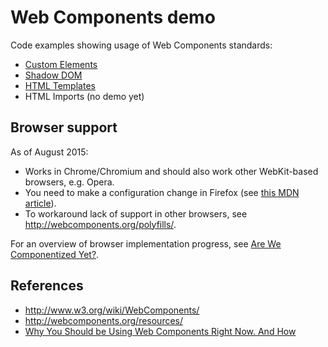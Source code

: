 # Web Components demo

Code examples showing usage of Web Components standards:

* [Custom Elements](custom-elements/)
* [Shadow DOM](shadow-dom/)
* [HTML Templates](templates/)
* HTML Imports (no demo yet)

## Browser support

As of August 2015:

* Works in Chrome/Chromium and should also work other WebKit-based browsers, e.g. Opera.
* You need to make a configuration change in Firefox
  (see [this MDN article](https://developer.mozilla.org/en-US/docs/Web/Web_Components)).
* To workaround lack of support in other browsers, see <http://webcomponents.org/polyfills/>.

For an overview of browser implementation progress, see
[Are We Componentized Yet?](https://jonrimmer.github.io/are-we-componentized-yet/).

## References

* <http://www.w3.org/wiki/WebComponents/>
* <http://webcomponents.org/resources/>
* [Why You Should be Using Web Components Right Now. And How](https://www.youtube.com/watch?v=AvgS938i34s>)
